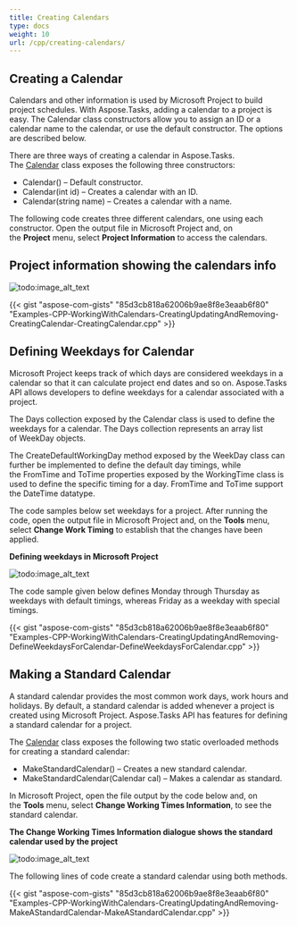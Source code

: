 ```yaml
---
title: Creating Calendars
type: docs
weight: 10
url: /cpp/creating-calendars/
---
```


## **Creating a Calendar**
Calendars and other information is used by Microsoft Project to build project schedules. With Aspose.Tasks, adding a calendar to a project is easy. The Calendar class constructors allow you to assign an ID or a calendar name to the calendar, or use the default constructor. The options are described below.

There are three ways of creating a calendar in Aspose.Tasks. The [Calendar](https://apireference.aspose.com/tasks/cpp/class/aspose.tasks.calendar/) class exposes the following three constructors:

- Calendar() – Default constructor.
- Calendar(int id) – Creates a calendar with an ID.
- Calendar(string name) – Creates a calendar with a name.

The following code creates three different calendars, one using each constructor.
Open the output file in Microsoft Project and, on the **Project** menu, select **Project Information** to access the calendars. 

## **Project information showing the calendars info** 

![todo:image_alt_text](/download/attachments/16286504/354656011)

{{< gist "aspose-com-gists" "85d3cb818a62006b9ae8f8e3eaab6f80" "Examples-CPP-WorkingWithCalendars-CreatingUpdatingAndRemoving-CreatingCalendar-CreatingCalendar.cpp" >}}
## **Defining Weekdays for Calendar**
Microsoft Project keeps track of which days are considered weekdays in a calendar so that it can calculate project end dates and so on. Aspose.Tasks API allows developers to define weekdays for a calendar associated with a project.

The Days collection exposed by the Calendar class is used to define the weekdays for a calendar. The Days collection represents an array list of WeekDay objects.

The CreateDefaultWorkingDay method exposed by the WeekDay class can further be implemented to define the default day timings, while the FromTime and ToTime properties exposed by the WorkingTime class is used to define the specific timing for a day. FromTime and ToTime support the DateTime datatype.

The code samples below set weekdays for a project. After running the code, open the output file in Microsoft Project and, on the **Tools** menu, select **Change Work Timing** to establish that the changes have been applied. 

**Defining weekdays in Microsoft Project** 

![todo:image_alt_text](/download/attachments/16286504/1864672504)

The code sample given below defines Monday through Thursday as weekdays with default timings, whereas Friday as a weekday with special timings.

{{< gist "aspose-com-gists" "85d3cb818a62006b9ae8f8e3eaab6f80" "Examples-CPP-WorkingWithCalendars-CreatingUpdatingAndRemoving-DefineWeekdaysForCalendar-DefineWeekdaysForCalendar.cpp" >}}
## **Making a Standard Calendar**
A standard calendar provides the most common work days, work hours and holidays. By default, a standard calendar is added whenever a project is created using Microsoft Project. Aspose.Tasks API has features for defining a standard calendar for a project.

The [Calendar](https://apireference.aspose.com/tasks/cpp/class/aspose.tasks.calendar/) class exposes the following two static overloaded methods for creating a standard calendar:

- MakeStandardCalendar() – Creates a new standard calendar.
- MakeStandardCalendar(Calendar cal) – Makes a calendar as standard.

In Microsoft Project, open the file output by the code below and, on the **Tools** menu, select **Change Working Times Information**, to see the standard calendar. 

**The Change Working Times Information dialogue shows the standard calendar used by the project** 

![todo:image_alt_text](/download/attachments/16286504/1798742445)

The following lines of code create a standard calendar using both methods.

{{< gist "aspose-com-gists" "85d3cb818a62006b9ae8f8e3eaab6f80" "Examples-CPP-WorkingWithCalendars-CreatingUpdatingAndRemoving-MakeAStandardCalendar-MakeAStandardCalendar.cpp" >}}

